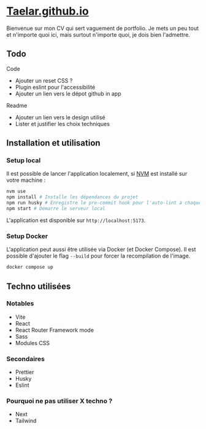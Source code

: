 # [Taelar.github.io](https://taelar.github.io/)

Bienvenue sur mon CV qui sert vaguement de portfolio. Je mets un peu tout et n'importe quoi ici, mais surtout n'importe quoi, je dois bien l'admettre.

## Todo

Code

- Ajouter un reset CSS ?
- Plugin eslint pour l'accessibilité
- Ajouter un lien vers le dépot github in app

Readme

- Ajouter un lien vers le design utilisé
- Lister et justifier les choix techniques

## Installation et utilisation

### Setup local

Il est possible de lancer l'application localement, si [NVM](https://github.com/nvm-sh/nvm) est installé sur votre machine :

```sh
nvm use
npm install # Installe les dépendances du projet
npm run husky # Enregistre le pre-commit hook pour l'auto-lint à chaque commmit
npm start # Démarre le serveur local
```

L'application est disponible sur `http://localhost:5173`.

### Setup Docker

L'application peut aussi être utilisée via Docker (et Docker Compose). Il est possible d'ajouter le flag `--build` pour forcer la recompilation de l'image.

```sh
docker compose up
```

## Techno utilisées

### Notables

- Vite
- React
- React Router Framework mode
- Sass
- Modules CSS

### Secondaires

- Prettier
- Husky
- Eslint

### Pourquoi ne pas utiliser X techno ?

- Next
- Tailwind
